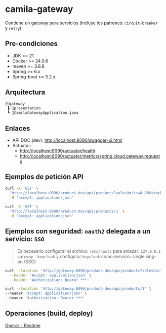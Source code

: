 # camila-gateway

Contiene un gateway para servicios (incluye los patrones: `circuit-breaker` y `retry`)

## Pre-condiciones

* JDK >= 21
* Docker >= 24.0.6
* maven >= 3.8.8
* Spring >= 6.x
* Spring-boot >= 3.2.x

## Arquitectura

```txt
📦gateway
 ┣ 📂presentation
 ┗ 📜CamilaGatewayApplication.java
```

## Enlaces

* API DOC (dev): <http://localhost:8090/swagger-ui.html>
* Actuator:
  * <http://localhost:8090/actuator/health>
  * <http://localhost:8090/actuator/metrics/spring.cloud.gateway.requests>

## Ejemplos de petición API

```bash
curl -X 'GET' \
  'http://localhost:8090/product-dev/api/products?salesUnits=0.80&stock=0.20&page=0&size=20' \
  -H 'accept: application/json'
  
curl -X 'GET' \
  'http://localhost:8090/product-dev/api/products/1' \
  -H 'accept: application/json'
```

## Ejemplos con seguridad: `oauth2` delegada a un servicio: `SSO` 

> Es necesario configurar el archivo: `/etc/hosts` para enlazar: `127.0.0.1  gateway  keycloak` y configurar `keycloak` como servicio: single sing-on (SSO)

```bash
curl --location 'http://gateway:8090/product-dev/api/products?salesUnits=0.80&stock=0.20&page=0&size=20' \
  --header 'Accept: application/json' \
  --header 'Authorization: Bearer ***'

curl --location 'http://gateway:8090/product-dev/api/products/1' \
--header 'Accept: application/json' \
--header 'Authorization: Bearer ***'
```

## Operaciones (build, deploy)

[Operar - Readme](.operate/Readme.md)
